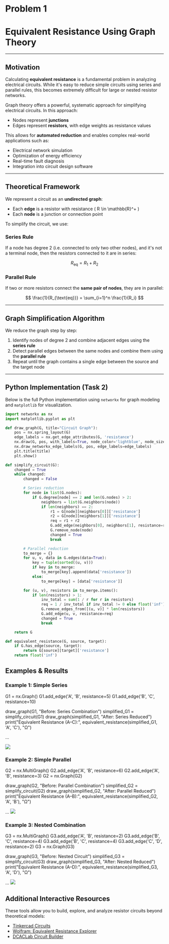 # Problem 1
#  Equivalent Resistance Using Graph Theory

---

## Motivation

Calculating **equivalent resistance** is a fundamental problem in analyzing electrical circuits. While it's easy to reduce simple circuits using series and parallel rules, this becomes extremely difficult for large or nested resistor networks.

Graph theory offers a powerful, systematic approach for simplifying electrical circuits. In this approach:

- Nodes represent **junctions**
- Edges represent **resistors**, with edge weights as resistance values

This allows for **automated reduction** and enables complex real-world applications such as:

- Electrical network simulation
- Optimization of energy efficiency
- Real-time fault diagnosis
- Integration into circuit design software

---

## Theoretical Framework

We represent a circuit as an **undirected graph**:

- Each **edge** is a resistor with resistance \( R \in \mathbb{R}^+ \)
- Each **node** is a junction or connection point

To simplify the circuit, we use:

### Series Rule

If a node has degree 2 (i.e. connected to only two other nodes), and it's not a terminal node, then the resistors connected to it are in series:

$$
R_{\text{eq}} = R_1 + R_2
$$

### Parallel Rule

If two or more resistors connect the **same pair of nodes**, they are in parallel:

$$
\frac{1}{R_{\text{eq}}} = \sum_{i=1}^n \frac{1}{R_i}
$$

---

## Graph Simplification Algorithm

We reduce the graph step by step:

1. Identify nodes of degree 2 and combine adjacent edges using the **series rule**
2. Detect parallel edges between the same nodes and combine them using the **parallel rule**
3. Repeat until the graph contains a single edge between the source and the target node

---

## Python Implementation (Task 2)

Below is the full Python implementation using `networkx` for graph modeling and `matplotlib` for visualization.

```python
import networkx as nx
import matplotlib.pyplot as plt

def draw_graph(G, title="Circuit Graph"):
    pos = nx.spring_layout(G)
    edge_labels = nx.get_edge_attributes(G, 'resistance')
    nx.draw(G, pos, with_labels=True, node_color='lightblue', node_size=1000)
    nx.draw_networkx_edge_labels(G, pos, edge_labels=edge_labels)
    plt.title(title)
    plt.show()

def simplify_circuit(G):
    changed = True
    while changed:
        changed = False

        # Series reduction
        for node in list(G.nodes):
            if G.degree[node] == 2 and len(G.nodes) > 2:
                neighbors = list(G.neighbors(node))
                if len(neighbors) == 2:
                    r1 = G[node][neighbors[0]]['resistance']
                    r2 = G[node][neighbors[1]]['resistance']
                    req = r1 + r2
                    G.add_edge(neighbors[0], neighbors[1], resistance=req)
                    G.remove_node(node)
                    changed = True
                    break

        # Parallel reduction
        to_merge = {}
        for u, v, data in G.edges(data=True):
            key = tuple(sorted((u, v)))
            if key in to_merge:
                to_merge[key].append(data['resistance'])
            else:
                to_merge[key] = [data['resistance']]

        for (u, v), resistors in to_merge.items():
            if len(resistors) > 1:
                inv_total = sum(1 / r for r in resistors)
                req = 1 / inv_total if inv_total != 0 else float('inf')
                G.remove_edges_from([(u, v)] * len(resistors))
                G.add_edge(u, v, resistance=req)
                changed = True
                break

    return G

def equivalent_resistance(G, source, target):
    if G.has_edge(source, target):
        return G[source][target]['resistance']
    return float('inf')
```
## Examples & Results

### Example 1: Simple Series
G1 = nx.Graph()
G1.add_edge('A', 'B', resistance=5)
G1.add_edge('B', 'C', resistance=10)

draw_graph(G1, "Before: Series Combination")
simplified_G1 = simplify_circuit(G1)
draw_graph(simplified_G1, "After: Series Reduced")
print("Equivalent Resistance (A–C):", equivalent_resistance(simplified_G1, 'A', 'C'), "Ω")

...

![](090.png)

### Example 2: Simple Parallel
G2 = nx.MultiGraph()
G2.add_edge('A', 'B', resistance=6)
G2.add_edge('A', 'B', resistance=3)
G2 = nx.Graph(G2)

draw_graph(G2, "Before: Parallel Combination")
simplified_G2 = simplify_circuit(G2)
draw_graph(simplified_G2, "After: Parallel Reduced")
print("Equivalent Resistance (A–B):", equivalent_resistance(simplified_G2, 'A', 'B'), "Ω")

...
![](11.png)

### Example 3: Nested Combination
G3 = nx.MultiGraph()
G3.add_edge('A', 'B', resistance=2)
G3.add_edge('B', 'C', resistance=4)
G3.add_edge('B', 'C', resistance=4)
G3.add_edge('C', 'D', resistance=2)
G3 = nx.Graph(G3)

draw_graph(G3, "Before: Nested Circuit")
simplified_G3 = simplify_circuit(G3)
draw_graph(simplified_G3, "After: Nested Reduced")
print("Equivalent Resistance (A–D):", equivalent_resistance(simplified_G3, 'A', 'D'), "Ω")

...
![](Unknown.png)

## Additional Interactive Resources
These tools allow you to build, explore, and analyze resistor circuits beyond theoretical models:

- [Tinkercad Circuits](https://www.tinkercad.com/circuits)
- [Wolfram: Equivalent Resistance Explorer](https://demonstrations.wolfram.com/EquivalentResistanceInResistorNetworks/)
- [DCACLab Circuit Builder](https://dcaclab.com/)
